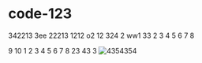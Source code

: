 # code-123
342213
3ee
22213
1212
o2
12
324
2
ww1
33
2
3
4
5
6
7
8

9
10
1
2
3
4
5
6
7
8
23
43
3
![4354354](https://github.com/user-attachments/assets/1a47ea78-4727-4e2e-a2f9-500b221a84d9)
